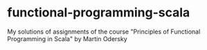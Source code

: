 # functional-programming-scala
My solutions of assignments of the course "Principles of Functional Programming in Scala" by Martin Odersky
